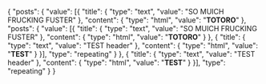 {
	"posts": {
		"value": [{
			"title": {
				"type": "text",
				"value": "SO MUICH FRUCKING FUSTER"
			},
			"content": {
				"type": "html",
				"value": "<strong>TOTORO</strong>"
			},
			"posts": {
				"value": [{
					"title": {
						"type": "text",
						"value": "SO MUICH FRUCKING FUSTER"
					},
					"content": {
						"type": "html",
						"value": "<strong>TOTORO</strong>"
					}
				}, {
					"title": {
						"type": "text",
						"value": "TEST header"
					},
					"content": {
						"type": "html",
						"value": "<strong>TEST</strong>"
					}
				}],
				"type": "repeating"
			}
		}, {
			"title": {
				"type": "text",
				"value": "TEST header"
			},
			"content": {
				"type": "html",
				"value": "<strong>TEST</strong>"
			}
		}],
		"type": "repeating"
	}
}
